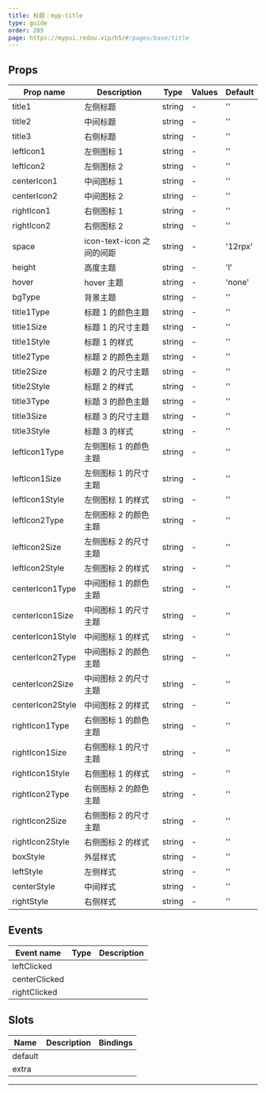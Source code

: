 ```yaml
---
title: 标题：myp-title
type: guide
order: 205
page: https://mypui.redou.vip/h5/#/pages/base/title
---
```


## Props

| Prop name        | Description               | Type   | Values | Default |
| ---------------- | ------------------------- | ------ | ------ | ------- |
| title1           | 左侧标题                  | string | -      | ''      |
| title2           | 中间标题                  | string | -      | ''      |
| title3           | 右侧标题                  | string | -      | ''      |
| leftIcon1        | 左侧图标 1                | string | -      | ''      |
| leftIcon2        | 左侧图标 2                | string | -      | ''      |
| centerIcon1      | 中间图标 1                | string | -      | ''      |
| centerIcon2      | 中间图标 2                | string | -      | ''      |
| rightIcon1       | 右侧图标 1                | string | -      | ''      |
| rightIcon2       | 右侧图标 2                | string | -      | ''      |
| space            | icon-text-icon 之间的间距 | string | -      | '12rpx' |
| height           | 高度主题                  | string | -      | 'l'     |
| hover            | hover 主题                | string | -      | 'none'  |
| bgType           | 背景主题                  | string | -      | ''      |
| title1Type       | 标题 1 的颜色主题         | string | -      | ''      |
| title1Size       | 标题 1 的尺寸主题         | string | -      | ''      |
| title1Style      | 标题 1 的样式             | string | -      | ''      |
| title2Type       | 标题 2 的颜色主题         | string | -      | ''      |
| title2Size       | 标题 2 的尺寸主题         | string | -      | ''      |
| title2Style      | 标题 2 的样式             | string | -      | ''      |
| title3Type       | 标题 3 的颜色主题         | string | -      | ''      |
| title3Size       | 标题 3 的尺寸主题         | string | -      | ''      |
| title3Style      | 标题 3 的样式             | string | -      | ''      |
| leftIcon1Type    | 左侧图标 1 的颜色主题     | string | -      | ''      |
| leftIcon1Size    | 左侧图标 1 的尺寸主题     | string | -      | ''      |
| leftIcon1Style   | 左侧图标 1 的样式         | string | -      | ''      |
| leftIcon2Type    | 左侧图标 2 的颜色主题     | string | -      | ''      |
| leftIcon2Size    | 左侧图标 2 的尺寸主题     | string | -      | ''      |
| leftIcon2Style   | 左侧图标 2 的样式         | string | -      | ''      |
| centerIcon1Type  | 中间图标 1 的颜色主题     | string | -      | ''      |
| centerIcon1Size  | 中间图标 1 的尺寸主题     | string | -      | ''      |
| centerIcon1Style | 中间图标 1 的样式         | string | -      | ''      |
| centerIcon2Type  | 中间图标 2 的颜色主题     | string | -      | ''      |
| centerIcon2Size  | 中间图标 2 的尺寸主题     | string | -      | ''      |
| centerIcon2Style | 中间图标 2 的样式         | string | -      | ''      |
| rightIcon1Type   | 右侧图标 1 的颜色主题     | string | -      | ''      |
| rightIcon1Size   | 右侧图标 1 的尺寸主题     | string | -      | ''      |
| rightIcon1Style  | 右侧图标 1 的样式         | string | -      | ''      |
| rightIcon2Type   | 右侧图标 2 的颜色主题     | string | -      | ''      |
| rightIcon2Size   | 右侧图标 2 的尺寸主题     | string | -      | ''      |
| rightIcon2Style  | 右侧图标 2 的样式         | string | -      | ''      |
| boxStyle         | 外层样式                  | string | -      | ''      |
| leftStyle        | 左侧样式                  | string | -      | ''      |
| centerStyle      | 中间样式                  | string | -      | ''      |
| rightStyle       | 右侧样式                  | string | -      | ''      |

## Events

| Event name    | Type | Description |
| ------------- | ---- | ----------- |
| leftClicked   |      |
| centerClicked |      |
| rightClicked  |      |

## Slots

| Name    | Description | Bindings |
| ------- | ----------- | -------- |
| default |             |          |
| extra   |             |          |

---
